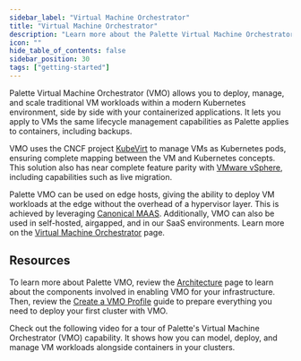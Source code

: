 ```yaml
---
sidebar_label: "Virtual Machine Orchestrator"
title: "Virtual Machine Orchestrator"
description: "Learn more about the Palette Virtual Machine Orchestrator (VMO)."
icon: ""
hide_table_of_contents: false
sidebar_position: 30
tags: ["getting-started"]
---
```


Palette Virtual Machine Orchestrator (VMO) allows you to deploy, manage, and scale traditional VM workloads within a
modern Kubernetes environment, side by side with your containerized applications. It lets you apply to VMs the same
lifecycle management capabilities as Palette applies to containers, including backups.

VMO uses the CNCF project [KubeVirt](https://kubevirt.io) to manage VMs as Kubernetes pods, ensuring complete mapping
between the VM and Kubernetes concepts. This solution also has near complete feature parity with
[VMware vSphere](https://www.vmware.com/products/vsphere.html), including capabilities such as live migration.

Palette VMO can be used on edge hosts, giving the ability to deploy VM workloads at the edge without the overhead of a
hypervisor layer. This is achieved by leveraging [Canonical MAAS](https://maas.io). Additionally, VMO can also be used
in self-hosted, airgapped, and in our SaaS environments. Learn more on the
[Virtual Machine Orchestrator](../../vm-management/vm-management.md) page.

## Resources

To learn more about Palette VMO, review the [Architecture](../../vm-management/architecture.md) page to learn about the
components involved in enabling VMO for your infrastructure. Then, review the
[Create a VMO Profile](../../vm-management/create-vmo-profile.md) guide to prepare everything you need to deploy your
first cluster with VMO.

Check out the following video for a tour of Palette's Virtual Machine Orchestrator (VMO) capability. It shows how you
can model, deploy, and manage VM workloads alongside containers in your clusters.

<br />

<YouTube url="https://www.youtube.com/embed/N7dQ6jmEkCQ" title="Webinar | The new home for your VMs: Kubernetes" />
